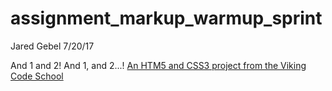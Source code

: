 assignment_markup_warmup_sprint
===============================

Jared Gebel
7/20/17

And 1 and 2!  And 1, and 2...!
[An HTM5 and CSS3 project from the Viking Code School](http://www.vikingcodeschool.com)
